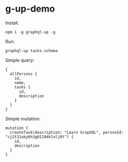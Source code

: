 # g-up-demo

Install.
```
npm i -g graphql-up -g
```

Run:
```
graphql-up tasks.schema
```

Simple query:
```
{
  allPersons {
    id,
    name,
    tasks {
      id,
      description
    }
  }
}
```

Simple mutation:
```
mutation {
  createTask(description: "Learn GraphQL", personId: "cj2t31akybh3g01184klolj0t") {
    id,
    description
  }
}
```
